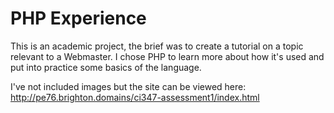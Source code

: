 # PHP Experience

This is an academic project, the brief was to create a tutorial on a topic relevant to a Webmaster. I chose PHP to learn more about how it's used and 
put into practice some basics of the language.

I've not included images but the site can be viewed here: http://pe76.brighton.domains/ci347-assessment1/index.html
